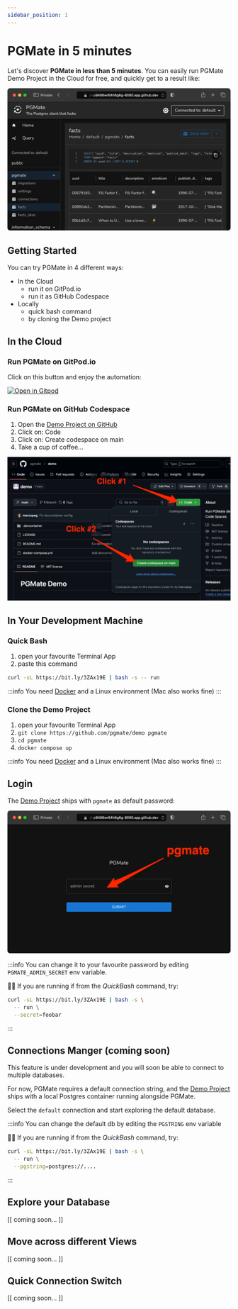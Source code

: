 ```yaml
---
sidebar_position: 1
---
```


# PGMate in 5 minutes

Let's discover **PGMate in less than 5 minutes**. You can easily run PGMate Demo Project in the Cloud for free, and quickly get to a result like:

![PGMate Table View](https://github.com/pgmate/demo/raw/main/pgmate-data.png)

## Getting Started

You can try PGMate in 4 different ways:

- In the Cloud
  - run it on GitPod.io
  - run it as GitHub Codespace
- Locally
  - quick bash command
  - by cloning the Demo project

## In the Cloud

### Run PGMate on GitPod.io

Click on this button and enjoy the automation:

[![Open in Gitpod](https://gitpod.io/button/open-in-gitpod.svg)](https://gitpod.io/#https://github.com/pgmate/demo)

### Run PGMate on GitHub Codespace

1. Open the [Demo Project on GitHub](https://github.com/pgmate/demo?tab=readme-ov-file#pgmate-demo)
2. Click on: Code
3. Click on: Create codespace on main
4. Take a cup of coffee...

![Run PGMate as GitHub Codespace](https://github.com/pgmate/demo/raw/main/pgmate-github-codespace.png)

## In Your Development Machine

### Quick Bash

1. open your favourite Terminal App
2. paste this command

```bash
curl -sL https://bit.ly/3ZAx19E | bash -s -- run
```

:::info
You need [Docker](https://docker.com) and a Linux environment (Mac also works fine)
:::

### Clone the Demo Project

1. open your favourite Terminal App
2. `git clone https://github.com/pgmate/demo pgmate`
3. `cd pgmate`
4. `docker compose up`

:::info
You need [Docker](https://docker.com) and a Linux environment (Mac also works fine)
:::

## Login

The [Demo Project](https://github.com/pgmate/demo) ships with `pgmate` as default password:

![PGMate Login](https://github.com/pgmate/demo/raw/main/pgmate-login.png)

:::info
You can change it to your favourite password by editing `PGMATE_ADMIN_SECRET` env variable.

🧑‍💻 If you are running if from the _QuickBash_ command, try:

```bash
curl -sL https://bit.ly/3ZAx19E | bash -s \
  -- run \
  --secret=foobar
```
:::

## Connections Manger (coming soon)

This feature is under development and you will soon be able to connect to multiple databases.

For now, PGMate requires a default connection string, and the [Demo Project](https://github.com/pgmate/demo) ships with a local Postgres container running alongside PGMate.

Select the `default` connection and start exploring the default database.

:::info
You can change the default db by editing the `PGSTRING` env variable

🧑‍💻 If you are running if from the _QuickBash_ command, try:

```bash
curl -sL https://bit.ly/3ZAx19E | bash -s \
  -- run \
  --pgstring=postgres://....
```
:::

## Explore your Database

[[ coming soon... ]]

## Move across different Views

[[ coming soon... ]]

## Quick Connection Switch

[[ coming soon... ]]
